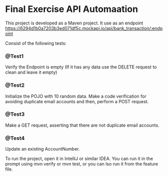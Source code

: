 # Final Exercise API Automaation

This project is developed as a Maven project. It use as an endpoint https://6294d1b0a7203b3ed071df5c.mockapi.io/api/bank_transaction/:endpoint

Consist of the following tests:

### @Test1
Verify the Endpoint is empty (If it has any data use the DELETE request to clean and leave it empty)

### @Test2
Initialize the POJO with 10 random data. Make a code verification for avoiding duplicate email accounts and then, perform a POST request.

### @Test3
Make a GET request, asserting that there are not duplicate email accounts.

### @Test4
Update an existing AccountNumber.

To run the project, open it in IntelliJ or similar IDEA. You can run it in the prompt using mvn verify or mvn test, or you can lso run it from the feature file.